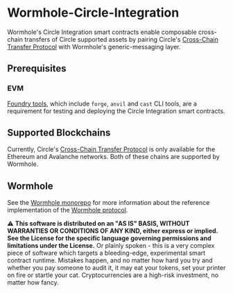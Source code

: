 # Wormhole-Circle-Integration

Wormhole's Circle Integration smart contracts enable composable cross-chain transfers of Circle supported assets by pairing Circle's [Cross-Chain Transfer Protocol](https://www.circle.com/en/pressroom/circle-enables-usdc-interoperability-for-developers-with-the-launch-of-cross-chain-transfer-protocol) with Wormhole's generic-messaging layer.

## Prerequisites

### EVM

[Foundry tools](https://book.getfoundry.sh/getting-started/installation), which include `forge`, `anvil` and `cast` CLI tools, are a requirement for testing and deploying the Circle Integration smart contracts.

## Supported Blockchains

Currently, Circle's [Cross-Chain Transfer Protocol](https://www.circle.com/en/pressroom/circle-enables-usdc-interoperability-for-developers-with-the-launch-of-cross-chain-transfer-protocol) is only available for the Ethereum and Avalanche networks. Both of these chains are supported by Wormhole.

## Wormhole

See the [Wormhole monorepo](https://github.com/wormhole-foundation/wormhole) for more information about the reference implementation of the [Wormhole protocol](https://wormholenetwork.com).

⚠ **This software is distributed on an "AS IS" BASIS, WITHOUT WARRANTIES OR CONDITIONS OF ANY KIND, either express or
implied. See the License for the specific language governing permissions and limitations under the License.** Or plainly
spoken - this is a very complex piece of software which targets a bleeding-edge, experimental smart contract runtime.
Mistakes happen, and no matter how hard you try and whether you pay someone to audit it, it may eat your tokens, set
your printer on fire or startle your cat. Cryptocurrencies are a high-risk investment, no matter how fancy.
